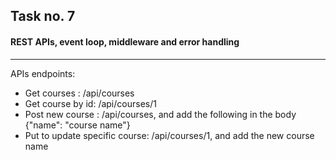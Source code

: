 ## Task no. 7 
#### REST APIs, event loop, middleware and error handling

-------
APIs endpoints:
- Get courses : /api/courses
- Get course by id: /api/courses/1
- Post new course : /api/courses, and add the following in the body {"name": "course name"}
- Put to update specific course: /api/courses/1, and add the new course name 
